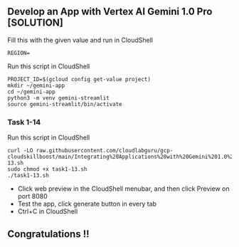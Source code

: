 ## Develop an App with Vertex AI Gemini 1.0 Pro [SOLUTION]

Fill this with the given value and run in CloudShell
```
REGION=
```
Run this script in CloudShell
```
PROJECT_ID=$(gcloud config get-value project)
mkdir ~/gemini-app
cd ~/gemini-app
python3 -m venv gemini-streamlit
source gemini-streamlit/bin/activate
```
### Task 1-14
Run this script in CloudShell
```
curl -LO raw.githubusercontent.com/cloudlabguru/gcp-cloudskillboost/main/Integrating%20Applications%20with%20Gemini%201.0%20Pro%20on%20Google%20Cloud/Develop%20an%20App%20with%20Vertex%20AI%20Gemini%201.0%20Pro/task1-13.sh
sudo chmod +x task1-13.sh
./task1-13.sh
```
* Click web preview in the CloudShell menubar, and then click Preview on port 8080
* Test the app, click generate button in every tab
* Ctrl+C in CloudShell

## Congratulations !! 
